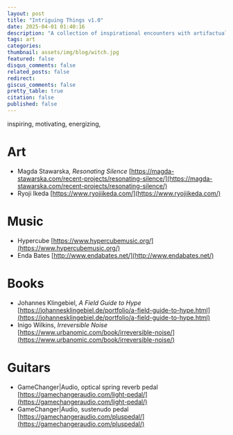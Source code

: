 ```yaml
---
layout: post
title: "Intriguing Things v1.0"
date: 2025-04-01 01:40:16
description: "A collection of inspirational encounters with artifactual knowledge"
tags: art
categories:
thumbnail: assets/img/blog/witch.jpg
featured: false
disqus_comments: false
related_posts: false
redirect:
giscus_comments: false
pretty_table: true
citation: false
published: false
---
```


inspiring, motivating, energizing, 

# Art

- Magda Stawarska, *Resonating Silence* [https://magda-stawarska.com/recent-projects/resonating-silence/](https://magda-stawarska.com/recent-projects/resonating-silence/)
- Ryoji Ikeda [https://www.ryojiikeda.com/](https://www.ryojiikeda.com/)

# Music

- Hypercube [https://www.hypercubemusic.org/](https://www.hypercubemusic.org/)
- Enda Bates [http://www.endabates.net/](http://www.endabates.net/)

# Books

- Johannes Klingebiel, *A Field Guide to Hype* [https://johannesklingebiel.de/portfolio/a-field-guide-to-hype.html](https://johannesklingebiel.de/portfolio/a-field-guide-to-hype.html)
- Inigo Wilkins, *Irreversible Noise* [https://www.urbanomic.com/book/irreversible-noise/](https://www.urbanomic.com/book/irreversible-noise/)

# Guitars

- GameChanger|Audio, optical spring reverb pedal [https://gamechangeraudio.com/light-pedal/](https://gamechangeraudio.com/light-pedal/)
- GameChanger|Audio, sustenudo pedal [https://gamechangeraudio.com/pluspedal/](https://gamechangeraudio.com/pluspedal/)